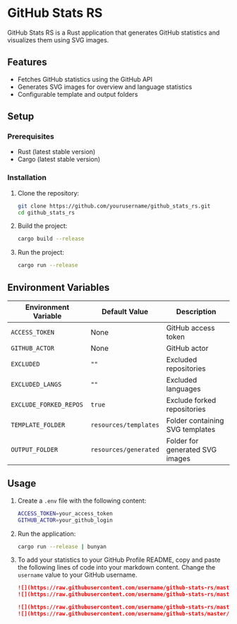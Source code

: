 # GitHub Stats RS

GitHub Stats RS is a Rust application that generates GitHub statistics and visualizes them using SVG images.

## Features

- Fetches GitHub statistics using the GitHub API
- Generates SVG images for overview and language statistics
- Configurable template and output folders

## Setup

### Prerequisites

- Rust (latest stable version)
- Cargo (latest stable version)

### Installation

1. Clone the repository:
    ```sh
    git clone https://github.com/yourusername/github_stats_rs.git
    cd github_stats_rs
    ```

2. Build the project:
    ```sh
    cargo build --release
    ```

3. Run the project:
    ```sh
    cargo run --release
    ```

## Environment Variables

| Environment Variable       | Default Value                | Description                          |
|----------------------------|------------------------------|--------------------------------------|
| `ACCESS_TOKEN`             | None                         | GitHub access token                  |
| `GITHUB_ACTOR`             | None                         | GitHub actor                         |
| `EXCLUDED`                 | `""`                         | Excluded repositories                |
| `EXCLUDED_LANGS`           | `""`                         | Excluded languages                   |
| `EXCLUDE_FORKED_REPOS`     | `true`                       | Exclude forked repositories          |
| `TEMPLATE_FOLDER`          | `resources/templates`        | Folder containing SVG templates      |
| `OUTPUT_FOLDER`            | `resources/generated`        | Folder for generated SVG images      |

## Usage

1. Create a `.env` file with the following content:
    ```sh
    ACCESS_TOKEN=your_access_token
    GITHUB_ACTOR=your_github_login
    ```

2. Run the application:
    ```sh
    cargo run --release | bunyan
    ```


3. To add your statistics to your GitHub Profile README, copy and paste the
   following lines of code into your markdown content. Change the `username`
   value to your GitHub username.
   ```md
   ![](https://raw.githubusercontent.com/username/github-stats-rs/master//resources/generated/overview.svg#gh-dark-mode-only)
   ![](https://raw.githubusercontent.com/username/github-stats-rs/master/resources/generated/overview.svg#gh-light-mode-only)
   ```
   ```md
   ![](https://raw.githubusercontent.com/username/github-stats-rs/master/generated/languages.svg#gh-dark-mode-only)
   ![](https://raw.githubusercontent.com/username/github-stats/master/resources/generated/languages.svg#gh-light-mode-only)
   ```
